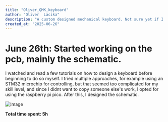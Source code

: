 ```yaml
---
title: "Oliver_QMK_keyboard"
author: "Oliver  Lacika"
description: "A custom designed mechanical keyboard. Not sure yet if I will be able to add any features like rbg or rotary knobs"
created_at: "2025-06-26"
---
```

# June 26th: Started working on the pcb, mainly the schematic.

I watched and read a few tutorials on how to design a keyboard before beginning to do so myself. I tried multiple approaches, for example using an STM32 microchip for controlling, but that seemed too complicated for my skill level, and since I didnt want to copy someone else's work, I opted for using the raspberry pi pico. After this, I designed the schematic.

![image](https://github.com/user-attachments/assets/090fa1db-f793-48ed-979a-0b9e558d6d52)


**Total time spent: 5h**
